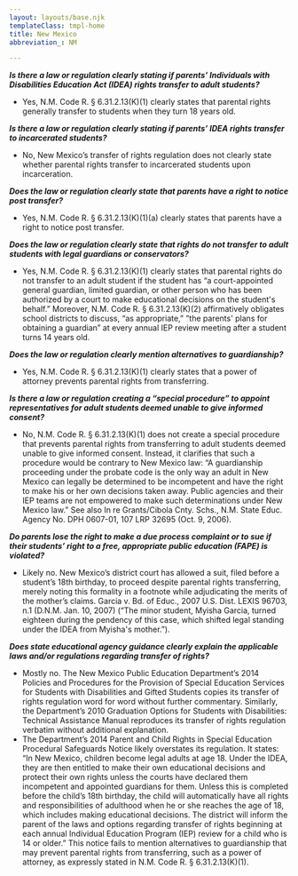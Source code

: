 ```yaml
---
layout: layouts/base.njk
templateClass: tmpl-home
title: New Mexico
abbreviation_: NM

---
```

**_Is there a law or regulation clearly stating if parents’ Individuals with Disabilities Education Act (IDEA) rights transfer to adult students?_**	

* Yes, N.M. Code R. § 6.31.2.13(K)(1) clearly states that parental rights generally transfer to students when they turn 18 years old.

**_Is there a law or regulation clearly stating if parents’ IDEA rights transfer to incarcerated students?_**	

* No, New Mexico’s transfer of rights regulation does not clearly state whether parental rights transfer to incarcerated students upon incarceration.

**_Does the law or regulation clearly state that parents have a right to notice post transfer?_**	

* Yes, N.M. Code R. § 6.31.2.13(K)(1)(a) clearly states that parents have a right to notice post transfer.

**_Does the law or regulation clearly state that rights do not transfer to adult students with legal guardians or conservators?_**	

* Yes, N.M. Code R. § 6.31.2.13(K)(1) clearly states that parental rights do not transfer to an adult student if the student has “a court-appointed general guardian, limited guardian, or other person who has been authorized by a court to make educational decisions on the student's behalf.” Moreover, N.M. Code R. § 6.31.2.13(K)(2) affirmatively obligates school districts to discuss, “as appropriate,” ”the parents' plans for obtaining a guardian” at every annual IEP review meeting after a student turns 14 years old.

**_Does the law or regulation clearly mention alternatives to guardianship?_**	

* Yes, N.M. Code R. § 6.31.2.13(K)(1) clearly states that a power of attorney prevents parental rights from transferring. 

**_Is there a law or regulation creating a “special procedure” to appoint representatives for adult students deemed unable to give informed consent?_** 	

* No, N.M. Code R. § 6.31.2.13(K)(1) does not create a special procedure that prevents parental rights from transferring to adult students deemed unable to give informed consent. Instead, it clarifies that such a procedure would be contrary to New Mexico law: “A guardianship proceeding under the probate code is the only way an adult in New Mexico can legally be determined to be incompetent and have the right to make his or her own decisions taken away. Public agencies and their IEP teams are not empowered to make such determinations under New Mexico law.” See also In re Grants/Cibola Cnty. Schs., N.M. State Educ. Agency No. DPH 0607-01, 107 LRP 32695 (Oct. 9, 2006).

**_Do parents lose the right to make a due process complaint or to sue if their students’ right to a free, appropriate public education (FAPE) is violated?_**	

* Likely no. New Mexico’s district court has allowed a suit, filed before a student’s 18th birthday, to proceed despite parental rights transferring, merely noting this formality in a footnote while adjudicating the merits of the mother’s claims. Garcia v. Bd. of Educ., 2007 U.S. Dist. LEXIS 96703, n.1 (D.N.M. Jan. 10, 2007) (“The minor student, Myisha Garcia, turned eighteen during the pendency of this case, which shifted legal standing under the IDEA from Myisha's mother.”).

**_Does state educational agency guidance clearly explain the applicable laws and/or regulations regarding transfer of rights?_**	

* Mostly no. The New Mexico Public Education Department’s 2014 Policies and Procedures for the Provision of Special Education Services for Students with Disabilities and Gifted Students copies its transfer of rights regulation word for word without further commentary. Similarly, the Department’s 2010 Graduation Options for Students with Disabilities: Technical Assistance Manual reproduces its transfer of rights regulation verbatim without additional explanation.
* The Department’s 2014 Parent and Child Rights in Special Education Procedural Safeguards Notice likely overstates its regulation. It states: “In New Mexico, children become legal adults at age 18. Under the IDEA, they are then entitled to make their own educational decisions and protect their own rights unless the courts have declared them incompetent and appointed guardians for them. Unless this is completed before the child’s 18th birthday, the child will automatically have all rights and responsibilities of adulthood when he or she reaches the age of 18, which includes making educational decisions. The district will inform the parent of the laws and options regarding transfer of rights beginning at each annual Individual Education Program (IEP) review for a child who is 14 or older.” This notice fails to mention alternatives to guardianship that may prevent parental rights from transferring, such as a power of attorney, as expressly stated in N.M. Code R. § 6.31.2.13(K)(1).